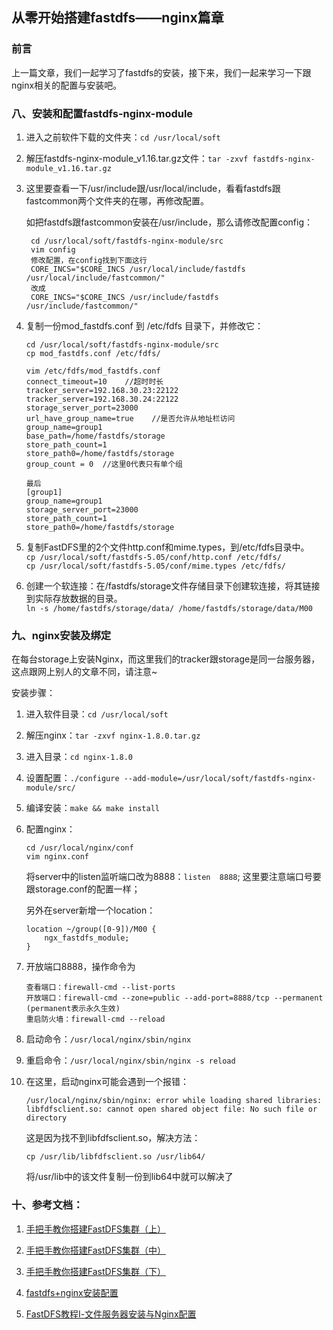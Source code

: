 ## 从零开始搭建fastdfs——nginx篇章

### 前言

上一篇文章，我们一起学习了fastdfs的安装，接下来，我们一起来学习一下跟nginx相关的配置与安装吧。

### 八、安装和配置fastdfs-nginx-module

1. 进入之前软件下载的文件夹：`cd /usr/local/soft`
2. 解压fastdfs-nginx-module\_v1.16.tar.gz文件：`tar -zxvf fastdfs-nginx-module_v1.16.tar.gz`
3. 这里要查看一下/usr/include跟/usr/local/include，看看fastdfs跟fastcommon两个文件夹的在哪，再修改配置。

   如把fastdfs跟fastcommon安装在/usr/include，那么请修改配置config：

   ```
    cd /usr/local/soft/fastdfs-nginx-module/src
    vim config
    修改配置，在config找到下面这行
    CORE_INCS="$CORE_INCS /usr/local/include/fastdfs /usr/local/include/fastcommon/"
    改成
    CORE_INCS="$CORE_INCS /usr/include/fastdfs /usr/include/fastcommon/"
   ```

4. 复制一份mod\_fastdfs.conf 到 /etc/fdfs 目录下，并修改它：

   ```
   cd /usr/local/soft/fastdfs-nginx-module/src
   cp mod_fastdfs.conf /etc/fdfs/

   vim /etc/fdfs/mod_fastdfs.conf
   connect_timeout=10    //超时时长
   tracker_server=192.168.30.23:22122
   tracker_server=192.168.30.24:22122
   storage_server_port=23000
   url_have_group_name=true    //是否允许从地址栏访问
   group_name=group1
   base_path=/home/fastdfs/storage
   store_path_count=1
   store_path0=/home/fastdfs/storage
   group_count = 0  //这里0代表只有单个组

   最后
   [group1]
   group_name=group1
   storage_server_port=23000
   store_path_count=1
   store_path0=/home/fastdfs/storage
   ```

5. 复制FastDFS里的2个文件http.conf和mime.types，到/etc/fdfs目录中。  
   `cp /usr/local/soft/fastdfs-5.05/conf/http.conf /etc/fdfs/                      
    cp /usr/local/soft/fastdfs-5.05/conf/mime.types /etc/fdfs/`

6. 创建一个软连接：在/fastdfs/storage文件存储目录下创建软连接，将其链接到实际存放数据的目录。  
   `ln -s /home/fastdfs/storage/data/ /home/fastdfs/storage/data/M00`

### 九、nginx安装及绑定

在每台storage上安装Nginx，而这里我们的tracker跟storage是同一台服务器，这点跟网上别人的文章不同，请注意~

安装步骤：

1. 进入软件目录：`cd /usr/local/soft`
2. 解压nginx：`tar -zxvf nginx-1.8.0.tar.gz`
3. 进入目录：`cd nginx-1.8.0`
4. 设置配置：`./configure --add-module=/usr/local/soft/fastdfs-nginx-module/src/`
5. 编译安装：`make && make install`
6. 配置nginx：

   ```
   cd /usr/local/nginx/conf
   vim nginx.conf
   ```

   将server中的listen监听端口改为8888：`listen  8888`; 这里要注意端口号要跟storage.conf的配置一样；

   另外在server新增一个location：

   ```
   location ~/group([0-9])/M00 {
       ngx_fastdfs_module;
   }
   ```

7. 开放端口8888，操作命令为

   ```
   查看端口：firewall-cmd --list-ports
   开放端口：firewall-cmd --zone=public --add-port=8888/tcp --permanent   (permanent表示永久生效)
   重启防火墙：firewall-cmd --reload
   ```

8. 启动命令：`/usr/local/nginx/sbin/nginx`

9. 重启命令：`/usr/local/nginx/sbin/nginx -s reload`

10. 在这里，启动nginx可能会遇到一个报错：

    ```
    /usr/local/nginx/sbin/nginx: error while loading shared libraries: libfdfsclient.so: cannot open shared object file: No such file or directory
    ```

    这是因为找不到libfdfsclient.so，解决方法：

    ```
    cp /usr/lib/libfdfsclient.so /usr/lib64/
    ```

    将/usr/lib中的该文件复制一份到lib64中就可以解决了

### 十、参考文档：

1. [手把手教你搭建FastDFS集群（上）](https://blog.csdn.net/u012453843/article/details/68957209)

2. [手把手教你搭建FastDFS集群（中）](https://blog.csdn.net/u012453843/article/details/69055570)

3. [手把手教你搭建FastDFS集群（下）](https://blog.csdn.net/u012453843/article/details/69172423)

4. [fastdfs+nginx安装配置](https://blog.csdn.net/ricciozhang/article/details/49402273)

5. [FastDFS教程Ⅰ-文件服务器安装与Nginx配置](https://www.cnblogs.com/wlandwl/p/fastdfs.html)



